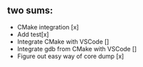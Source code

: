 ## two sums:
- CMake integration [x]
- Add test[x]
- Integrate CMake with VSCode []
- Integrate gdb from CMake with VSCode []
- Figure out easy way of core dump [x]